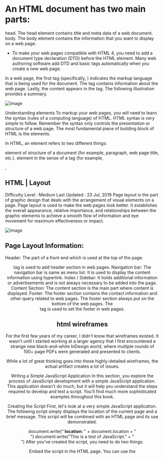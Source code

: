 # An HTML document has two main parts:

head. The head element contains title and meta data of a web document.
body. The body element contains the information that you want to display on a web page.
* To make your web pages compatible with HTML 4, you need to add a document type declaration (DTD) before the HTML element. Many web authoring software add DTD and basic tags automatically when you create a new web page.

In a web page, the first tag (specifically, <html>) indicates the markup language that is being used for the document. The <head> tag contains information about the web page. Lastly, the content appears in the <body> tag. The following illustration provides a summary.

![image](http://www.scriptingmaster.com/images/html/basic-html-tags.GIF)

Understanding elements
To markup your web pages, you will need to learn the syntax (rules of a computing language) of HTML. HTML syntax is very simple to follow. Remember the syntax only controls the presentation or structure of a web page. The most fundamental piece of building block of HTML is the elements.

In HTML, an element refers to two different things:

element of structure of a document (for example, paragraph, web page title, etc.).
element in the sense of a tag (for example, <p>, <title>)
Because of the different meanings of the word "element", it can be confusing what the word "element" means in a particular context. The following discussion may help you to understand the differences in the meaning. When we talk about the element in the sense of element of structure of a document, we are referring to the structure of the document; for example, document's header information (head), title, body, etc. When, however, we use the word element to refer to a tag, we are talking about a specific HTML instruction that uses angled brackets like: <>. As the following table shows,

Examples of elements of structure of a document
head	body	p
Examples of elements as tags
<head>	<body>	<p>
an element becomes a tag when we use the angled brackets around it. To create a web page, we use tags. A tag instructs the browser what specific instruction to execute. Assume in your web page you want to emphasize some text as bold. To do this, HTML requires three pieces of information from you:

With what tag do you want to emphasize the text? (Answer to this question determines what and where a specific HTML instruction will begin. In other words, this starts an HTML instruction.)
What text do you want to make bold?
Where do you want to stop the instruction? (An instruction should be ended with the same tag that started the instruction. See below.)
As an example, assume you want markup "World Wide Web Consortium" bold:

The World Wide Web Consortium (W3C) is a rule-making body for the Web.
So how would be write the necessary markup? Begin by answering to the three questions listed above. Here are the answers to each corresponding question:

we will use the <b> tag. Think of this as turning ON the bold feature in HTML.
we want to display "World Wide Web Consortium" as bold. Remember this text must be immediately following after the <b> tag.
stop the instruction with </b> tag. This will turn OFF the bold feature of HTML.
So our HTML markup will become:

The <b>World Wide Web Consortium</b> (W3C) is a rule-making body for the Web.
Most elements in HTML have three parts: start tag, content, and end tag. The start tag is simply the element name surrounded by the angled brackets such as <b>, <body>, and <p>. The end tag is a element name surrounded by </ and > such as </b>, </body>, and </p>. In other words, an end tag simply has the forward slash (/) before the element name. So if you open (start) a tag with <i>, you will close (end) it with </i>.

Note
Not all HTML tags require a closing tag. For example, <img> tag, <br> tag, <hr> tag, etc. Also, none of these tags take any content. The <img> tag is used to display graphic files; the <br> tag is used to end a line, and the <hr> tag inserts a horizontal rule.
As stated earlier, a start tag instructs the browser to start a particular instruction. Conversely, an end tag marks the end of that instruction. Because typically a complete web page contains many tags and sometimes nested tags (tags within other tags), it is necessary to close all opened tags even if your web page displays correctly in a particular browser. Properly closing tags not only will help you to familiarize more with HTML tags, but it also will avoid any possibility of browsers displaying your web page incorrectly.

Main points to remember:

Every element has a name such as head, title, p, i, and b.
A tag is the element name surrounded by the angled brackets. This refers to a start tag such as <p>, <title>, and <i>. A start tag starts a particular HTML instruction.
An end tag is the same as a start tag except the end tag has a forward slash between the < and the element name. An end tag stops a particular HTML instruction.
Most elements have content, which is placed between the start and the end tags. Example, this is <b>bold</b>.
Some elements have no content. Such elements/tags are known as empty tags.
Some elements have no end tags. These are referred to as one-sided tags. A tag that has an opening and closing tag is referred to as two-sided tag.

Understanding attributes
In HTML, elements (or tags) have attributes or properties. As an HTML writer, attributes allow you to add extra instruction to your tags. Because each tag has its own unique attributes, you have to learn which attribute(s) belongs which tag. (See the attributes reference table for details.) Any attribute cannot be just applied to any tag. Think of attributes as options. As such, options can only be applied to tags if the tags offer those options. If you incorrectly apply an option to a tag, the browser is likely to ignore that option.

An attribute has two parts: attribute name and attribute value. Because of these two-parts, they are also referred to as pairs. The attribute name identifies (or defines) what special instruction you want to add to a particular tag. The attribute value, on the other hand, indicates (usually predefined) option for that attribute. So if you are going to use an attribute, you will need to have value for that attribute. Let's go over the actual HTML.

align="right" is an example of attribute-value pair. The word align is the attribute. The value of this attribute is right. A value of an attribute is enclosed in double quotation marks. Notice the value is on the right-hand side of the equal sign and the attribute name is on the left of equal sign. As you may have understood, align="right" instructs the browser to align some text or object to the right hand side of the web page. You can apply this attribute, for example, to <p> tag to start your paragraph from the right hand side as:

This is my paragraph. Normally, text and other object on a web page are left-aligned. Because this paragraph has an extra instruction (align="right") to start this particular paragraph from the right, the paragraph is right-aligned.

The following shows the HTML code for the top paragraph:

<p align="right">This is my paragraph. Normally, text and other object on a web page are left-aligned. Because this paragraph has an extra instruction (align="right") to start this particular paragraph from the right, the paragraph is right-aligned.</p>
We stated earlier that an attribute adds an extra instruction to a tag. When does this extra instruction stop executing (or finish applying value of the attribute)? This is an important question because many times you will have nested tags and it may not be clear to you when the instruction will stop. The answer is that the instruction stops once the browser encounters the corresponding ending tag for the tag that contains the attribute. In our example, any text outside of this paragraph tag will be unaffected (specifically will not be right-aligned) because we apply the attribute to just one <p> tag.

Keep the following points in mind while working with attributes:

some attributes have predefined values. For example, for the align attribute, possible values include, left, center, justify and right. So if you use the align attribute, you should use one of these acceptable values.
some attributes accept numerical values. For instance, for the width attribute, you can specify a numerical value such as 5 (which indicates 5 pixels), or 20% (which indicates 20% of the screen width).
Main points to remember for attributes:

Attributes are specific to tag names. For example, for the <p> tag, you can use the align attribute but not the width attribute. The width attribute can only be used with tags such as <table>, <td>, and <img>.
Attributes have values. Make sure to use the correct value for the correct attribute. For instance, you should not use color="20", or align="brown"; instead use, color="red", and align="justify".
Attribute values needs to be enclosed in double quotation marks. This is true especially if the value contains one or more spaces, for example, face="Times New Roman".
Attribute values could come from a predefined list (such as color names red, green, blue, etc.) or from you (width of a table 50% or 800 pixels.)

2. DOCTYPES
DOCTYPE must be used to tell a browser which version of HTML the page is using.
DOCTYPE can also help the browser to render a page correctly.

HTML5

<!DOCTYPE html>
HTML4

<!DOCTYPE html PUBLIC "-//W3C//DTD HTML 4.01 Transitional//EN" "http://www.w3.org/TR/html4/loose.dtd">
Transitional XHTML 1.0

<!DOCTYPE html PUBLIC "-//W3C//DTD XHTML 1.0 Transitional//EN" "http://www.w3.org/TR/xhtml1/DTD/xhtml1-transitional.dtd">
Strict XHTML 1.0

<!DOCTYPE html PUBLIC "-//W3C//DTD XHTML 1.0 Strict//EN" "http://www.w3.org/TR/xhtml1/DTD/xhtml1-strict.dtd">
XML Declaration

<?xml version="1.0" ?>
3. Comment
<!--Comment--> is used to add comments in the code.
4. Id & Class
attribute id is used to uniquely identify the element from other elemnts on the page. In additional, it can be styled differently than any other instance of the same element by CSS.
attribute class is used to identify several elements from other elements on the page.
<!-- both have the properties of the class named importance -->
<p class="important">For a one-year period from November 2010, the Marugame Genichiro-Inokuma Museum of Contemporary Art (MIMOCA) will host a cycle of four Hiroshi Sugimoto exhibitions.</p>
<p>Each will showcase works by the artist thematically contextualized under the headings "Science," "Architecture," "History" and "Religion" so as to present a comprehensive panorama of the artist's oeuvre.</p>
<p class="important admittance">Hours: 10:00 – 18:00 (No admittance after 17:30)</p>
5. Block & Inline Elements
Block Elements means that the element will appear to start a new line like <h1>, <p>, <u1> and <li>.
Inline Elements means that the element will appear to continue on the same line like <em>, <b> and <img>.
6. Grouping
<div> allows you to group a set of elements together in one block-level box.
<span> acts like an inline equivalent of the <div> and is used to contain a section of text, or to contain a number of inline elements.
7. IFrames
<iframe> is used to cut a little window in your page and see another page on this window.
attributes scrolling is only supported in HTML4 and XHTML, for indicating whether the iframe should have scrollbars or not.
attributes frameborder is only supported in HMTL4 and XHTML, for indicating whether the frame should have a border or not.
attributes seamless is come in HTML5, for indicating that scrollbars is not desired in the iframe.
<iframe width="450" height="350" src="http://maps.google.co.uk/maps?q=moma+new+york&amp;output=embed">
</iframe>

![image](https://raw.githubusercontent.com/aleen42/PersonalWiki/docs/Programming/HTML/extra_markup/iframe.png)

8. Information about the page
<meta> lives inside `<head> to contain information about the page.
attribute name is set as 'description' to contain the description of the page.
attribute name is set as 'keywords' to contain a list of keywords of the page.
attribute name is set as 'robots' to indicate whether search engines should add this page to their search results or not.
attribute httl-equiv is set as 'author' to define the author of the web page.
attribute httl-equiv is set as 'pragma' to prevent the browser from caching the page.
attribute httl-equiv is set as 'expires' to indicate when the page should expire and no longer be cached.
<head>
    <title>Information About Your Pages</title>
    <meta name="description" content="An Essay on Installation Art" />
    <meta name="keywords" content="installation, art, opinion" />
    <meta name="robots" content="nofollow" />
    <meta http-equiv="author" content="Jon Duckett" />
    <meta http-equiv="pragma" content="no-cache" />
    <meta http-equiv="expires" content="Fri, 04 Apr 2014 23:59:59 GMT" />
</head>

## HTML | Layout
Difficulty Level : Medium
Last Updated : 23 Jul, 2019
Page layout is the part of graphic design that deals with the arrangement of visual elements on a page. Page layout is used to make the web pages look better. It establishes the overall appearance, relative importance, and relationships between the graphic elements to achieve a smooth flow of information and eye movement for maximum effectiveness or impact.

![image](https://media.geeksforgeeks.org/wp-content/uploads/layout.png)

## Page Layout Information:

Header: The part of a front end which is used at the top of the page. <header> tag is used to add header section in web pages.
Navigation bar: The navigation bar is same as menu list. It is used to display the content information using hyperlink.
Index / Sidebar: It holds additional information or advertisements and is not always necessary to be added into the page.
Content Section: The content section is the main part where content is displayed.
Footer: The footer section contains the contact information and other query related to web pages. The footer section always put on the bottom of the web pages. The <footer> tag is used to set the footer in web pages.

## html wireframes
For the first few years of my career, I didn’t know that wireframes existed. It wasn’t until I started working at a larger agency that I first encountered a strange new black-and-white InDesign world, where multiple rounds of 100+ page PDFs were generated and presented to clients.

While a lot of great thinking goes into these highly-detailed wireframes, the actual artifact creates a lot of issues.


Writing a Simple JavaScript Application
In this section, you explore the process of JavaScript development with a simple JavaScript application. This application doesn't do much, but it will help you understand the steps required to develop and test a script. You'll find much more sophisticated examples throughout this book.

Creating the Script
First, let's look at a very simple JavaScript application. The following script simply displays the location of the current page and a brief message. This script will be combined with an HTML page and its use demonstrated.

document.write("<B> location: </B>" + document.location + "<br>")
document.write("This is a test of JavaScript." + "<br>")
After you've created the script, you need to do two things:

Embed the script in the HTML page. You can use the <SCRIPT> tag to do this, or use an event handler.
Test the script by viewing the document with Netscape.
Embedding the Script in an HTML Page
There are two ways to embed a JavaScript script in your HTML page. Each has its advantages and disadvantages. In a complex JavaScript application, you'll end up using both of these methods several times.

Using the <SCRIPT> tag
The simplest method of including a JavaScript script in an HTML page is to use the <SCRIPT> tag, as described earlier in this chapter. This tag is usually used as a container, and the script is included directly after it. Listing 1.3 adds the necessary opening and closing <SCRIPT> tags to the script:

Listing 1.3. A simple example of the <SCRIPT> tag.
<!-- <SCRIPT language=JAVASCRIPT>
document.write("<B> location: </B>" + document.location + "<br>")
document.write("This is a test of JavaScript." + "<br>")
</SCRIPT> -->
Notice the strange syntax. The extra brackets and exclamation marks indicate a comment; the entire script is marked as a comment so that older browsers will not attempt to display it. JavaScript-aware browsers will execute it correctly.

If you use this method within the body of a Web page, the script will be executed immediately when the page loads, and the output of the script will be included at that point in the page. You can also use the <SCRIPT> tag within the header of a page to prevent it from executing immediately. This can be useful for subroutines that you will call later.

Creating an Event Handler
An alternate approach is to use an event handler to perform a script when a certain event occurs. This is best used when you want to act on the press of a button or the entry of a field.

Rather than use the <SCRIPT> tag, an event handler is inserted as an attribute to an HTML tag. Tags that support event handlers include <LINK>, <IMG>, and the form element tags.

As a basic example of an event handler, here's a common use for JavaScript: creating a back button in a page that performs just like the browser's back button. You can easily accomplish this with an event handler, as in Listing 1.4.

Listing 1.4. A simple JavaScript event handler.
<INPUT TYPE="button" VALUE="Back!" onClick="history.go(-1); return true;">
This defines a button with an event handler. The event handler is defined as an attribute of the <INPUT> tag. The attribute name is the event name-in this case, onClick. This is an event that occurs when the user clicks the mouse on an object.

In this example, a button is used to send the user back to the previous page. You could also use this technique with an image, or a simple link to the word "back!".
Note
Because an event handler is inserted between double quotation marks, be sure to use single quotation marks to delimit any strings within the event handler.
Viewing Your Script's Output
The main tool you'll use to view the script's output is a Web browser. Currently, you should use Netscape to view the output, but other browsers may support JavaScript in the future. There's nothing special you need to do to view a script's output-just load the Web page that contains the script. You can even test JavaScript on your local computer, without uploading anything to the Web server.
Note
Be sure you have the latest version of Netscape. Because JavaScript is still being developed, there may be major differences in the results between versions of the browser. All the examples in this book are meant to use version 3.0 or later of Netscape Navigator, although they may work with older versions.
